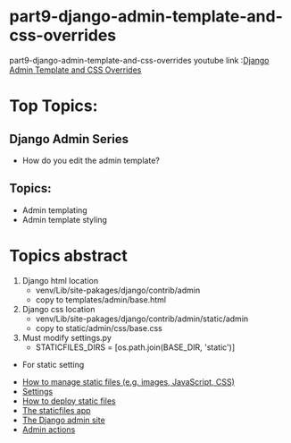 # part9-django-admin-template-and-css-overrides
part9-django-admin-template-and-css-overrides
youtube link :[Django Admin Template and CSS Overrides](https://www.youtube.com/watch?v=eosXCVcgtPw&list=PLOLrQ9Pn6cazhaxNDhcOIPYXt2zZhAXKO&index=9)

# Top Topics:

## Django Admin Series
- How do you edit the admin template?

## Topics:
- Admin templating
- Admin template styling

# Topics abstract
1. Django html location
   - venv/Lib/site-pakages/django/contrib/admin
   - copy to templates/admin/base.html
2. Django css location
   - venv/Lib/site-pakages/django/contrib/admin/static/admin
   - copy to static/admin/css/base.css
3. Must modify settings.py
   - STATICFILES_DIRS = [os.path.join(BASE_DIR, 'static')]

* For static setting
- [How to manage static files (e.g. images, JavaScript, CSS)](https://docs.djangoproject.com/en/4.1/howto/static-files/)
- [Settings](https://docs.djangoproject.com/en/4.1/ref/settings/#std-setting-STATICFILES_DIRS)
- [How to deploy static files](https://docs.djangoproject.com/en/4.1/howto/static-files/deployment/)
- [The staticfiles app](https://docs.djangoproject.com/en/4.1/ref/contrib/staticfiles/#module-django.contrib.staticfiles)
- [The Django admin site](https://docs.djangoproject.com/en/4.1/ref/contrib/admin/#django.contrib.admin.AdminSite)
- [Admin actions](https://docs.djangoproject.com/en/4.1/ref/contrib/admin/actions/)